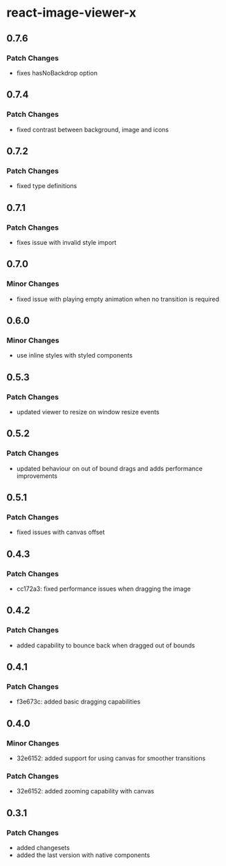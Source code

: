 # react-image-viewer-x

## 0.7.6

### Patch Changes

- fixes hasNoBackdrop option

## 0.7.4

### Patch Changes

- fixed contrast between background, image and icons

## 0.7.2

### Patch Changes

- fixed type definitions

## 0.7.1

### Patch Changes

- fixes issue with invalid style import

## 0.7.0

### Minor Changes

- fixed issue with playing empty animation when no transition is required

## 0.6.0

### Minor Changes

- use inline styles with styled components

## 0.5.3

### Patch Changes

- updated viewer to resize on window resize events

## 0.5.2

### Patch Changes

- updated behaviour on out of bound drags and adds performance improvements

## 0.5.1

### Patch Changes

- fixed issues with canvas offset

## 0.4.3

### Patch Changes

- cc172a3: fixed performance issues when dragging the image

## 0.4.2

### Patch Changes

- added capability to bounce back when dragged out of bounds

## 0.4.1

### Patch Changes

- f3e673c: added basic dragging capabilities

## 0.4.0

### Minor Changes

- 32e6152: added support for using canvas for smoother transitions

### Patch Changes

- 32e6152: added zooming capability with canvas

## 0.3.1

### Patch Changes

- added changesets
- added the last version with native components

